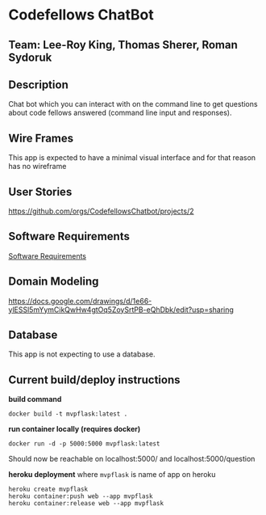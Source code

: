 # Codefellows ChatBot

## Team: Lee-Roy King, Thomas Sherer, Roman Sydoruk

## Description
Chat bot which you can interact with on the command line to get questions about code fellows answered (command line input and responses).



## Wire Frames
This app is expected to have a minimal visual interface and for that reason has no wireframe

## User Stories
https://github.com/orgs/CodefellowsChatbot/projects/2

## Software Requirements
[Software Requirements](./requirements.md)

## Domain Modeling
https://docs.google.com/drawings/d/1e66-ylESSl5mYymCikQwHw4gtOq5ZoySrtPB-eQhDbk/edit?usp=sharing

## Database
This app is not expecting to use a database.  


## Current build/deploy instructions

**build command**
```
docker build -t mvpflask:latest .
```

**run container locally (requires docker)**
```
docker run -d -p 5000:5000 mvpflask:latest
```
Should now be reachable on localhost:5000/ and localhost:5000/question


**heroku deployment** where `mvpflask` is name of app on heroku
```
heroku create mvpflask
heroku container:push web --app mvpflask
heroku container:release web --app mvpflask
```